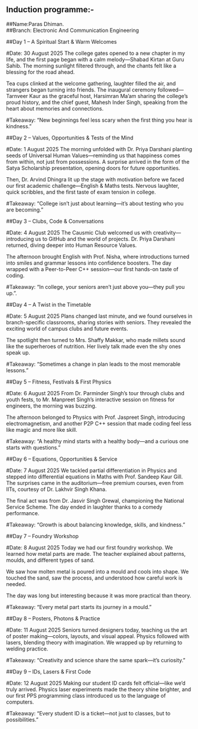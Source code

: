 ## Induction programme:-

##Name:Paras Dhiman.   
##Branch: Electronic And Communication Engineering 

##Day 1 – A Spiritual Start & Warm Welcomes

#Date: 30 August 2025
The college gates opened to a new chapter in my life, and the first page began with a calm melody—Shabad Kirtan at Guru Sahib. The morning sunlight filtered through, and the chants felt like a blessing for the road ahead.

Tea cups clinked at the welcome gathering, laughter filled the air, and strangers began turning into friends. The inaugural ceremony followed—Tarnveer Kaur as the graceful host, Harsimran Ma’am sharing the college’s proud history, and the chief guest, Mahesh Inder Singh, speaking from the heart about memories and connections.

#Takeaway: “New beginnings feel less scary when the first thing you hear is kindness.”



##Day 2 – Values, Opportunities & Tests of the Mind

#Date: 1 August 2025
The morning unfolded with Dr. Priya Darshani planting seeds of Universal Human Values—reminding us that happiness comes from within, not just from possessions.
A surprise arrived in the form of the Satya Scholarship presentation, opening doors for future opportunities.

Then, Dr. Arvind Dhingra lit up the stage with motivation before we faced our first academic challenge—English & Maths tests. Nervous laughter, quick scribbles, and the first taste of exam tension in college.

#Takeaway: “College isn’t just about learning—it’s about testing who you are becoming.”


##Day 3 – Clubs, Code & Conversations

#Date: 4 August 2025
The Causmic Club welcomed us with creativity—introducing us to GitHub and the world of projects. Dr. Priya Darshani returned, diving deeper into Human Resource Values.

The afternoon brought English with Prof. Nisha, where introductions turned into smiles and grammar lessons into confidence boosters. The day wrapped with a Peer-to-Peer C++ session—our first hands-on taste of coding.

#Takeaway: “In college, your seniors aren’t just above you—they pull you up.”.  


##Day 4 – A Twist in the Timetable

#Date: 5 August 2025
Plans changed last minute, and we found ourselves in branch-specific classrooms, sharing stories with seniors. They revealed the exciting world of campus clubs and future events.

The spotlight then turned to Mrs. Shaffy Makkar, who made millets sound like the superheroes of nutrition. Her lively talk made even the shy ones speak up.

#Takeaway: “Sometimes a change in plan leads to the most memorable lessons.”



##Day 5 – Fitness, Festivals & First Physics

#Date: 6 August 2025
From Dr. Parminder Singh’s tour through clubs and youth fests, to Mr. Manpreet Singh’s interactive session on fitness for engineers, the morning was buzzing.

The afternoon belonged to Physics with Prof. Jaspreet Singh, introducing electromagnetism, and another P2P C++ session that made coding feel less like magic and more like skill.

#Takeaway: “A healthy mind starts with a healthy body—and a curious one starts with questions.”



##Day 6 – Equations, Opportunities & Service

#Date: 7 August 2025
We tackled partial differentiation in Physics and stepped into differential equations in Maths with Prof. Sandeep Kaur Gill. The surprises came in the auditorium—free premium courses, even from IITs, courtesy of Dr. Lakhvir Singh Khana.

The final act was from Dr. Jasvir Singh Grewal, championing the National Service Scheme. The day ended in laughter thanks to a comedy performance.

#Takeaway: “Growth is about balancing knowledge, skills, and kindness.”



##Day 7 – Foundry Workshop

#Date: 8 August 2025
Today we had our first foundry workshop. We learned how metal parts are made. The teacher explained about patterns, moulds, and different types of sand.

We saw how molten metal is poured into a mould and cools into shape. We touched the sand, saw the process, and understood how careful work is needed.

The day was long but interesting because it was more practical than theory.

#Takeaway: “Every metal part starts its journey in a mould.”



##Day 8 – Posters, Photons & Practice

#Date: 11 August 2025
Seniors turned designers today, teaching us the art of poster making—colors, layouts, and visual appeal. Physics followed with lasers, blending theory with imagination. We wrapped up by returning to welding practice.

#Takeaway: “Creativity and science share the same spark—it’s curiosity.”



##Day 9 – IDs, Lasers & First Code

#Date: 12 August 2025
Making our student ID cards felt official—like we’d truly arrived. Physics laser experiments made the theory shine brighter, and our first PPS programming class introduced us to the language of computers.

#Takeaway: “Every student ID is a ticket—not just to classes, but to possibilities.”

